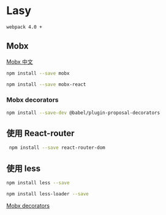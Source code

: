 # Lasy

```bash
webpack 4.0 +
```

## Mobx

[Mobx 中文](https://cn.mobx.js.org)

```bash
npm install --save mobx

npm install --save mobx-react
```

### Mobx decorators

```bash
npm install --save-dev @babel/plugin-proposal-decorators
```

## 使用 React-router

```bash
 npm install --save react-router-dom
```

## 使用 less

```bash
npm install less --save

npm install less-loader --save
```

[Mobx decorators](https://babeljs.io/docs/en/babel-plugin-proposal-decorators)
